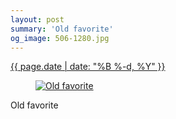 ```yaml
---
layout: post
summary: 'Old favorite'
og_image: 506-1280.jpg
---
```


<p>
 <time>
  <a href="/506">
   {{ page.date | date: "%B %-d, %Y" }}
  </a>
 </time>
 <a href="/506">
  <figure data-taken="7/6/2016">
   <img alt="Old favorite" sizes="(min-width: 700px) 50vw, calc(100vw - 2rem)" src="{{ site.assets_url }}/506-640.jpg" srcset="{{ site.assets_url }}/506-1280.jpg 1280w, {{ site.assets_url }}/506-960.jpg 960w, {{ site.assets_url }}/506-640.jpg 640w, {{ site.assets_url }}/506-320.jpg 320w"/>
  </figure>
 </a>
 <span>
  Old favorite
 </span>
</p>
